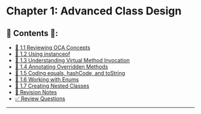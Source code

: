 <link href="../../style.css" rel="stylesheet"></link>

# Chapter 1: Advanced Class Design 

## 📜 Contents 📜:

- [🧠 1.1 Reviewing OCA Concepts](/src/chapter_1/chapter_1_1_access_modifiers/)
- [🧠 1.2 Using instanceof](/src/chapter_1/chapter_1_2_using_instanceof/)
- [🧠 1.3 Understanding Virtual Method Invocation](/src/chapter_1/chapter_1_3_virtual_method_invocation/)
- [🧠 1.4 Annotating Overridden Methods](/src/chapter_1/chapter_1_4_annotating_overridden_methods/)
- [🧠 1.5 Coding equals, hashCode, and toString](/src/chapter_1/chapter_1_5_equals_hashCode_toString/)
- [🧠 1.6 Working with Enums](/src/chapter_1/chapter_1_6_enums/)
- [🧠 1.7 Creating Nested Classes](/src/chapter_1/chapter_1_7_creating_nested_classes/)
- [📝 Revision Notes](/src/revision_notes/chap01/)
- [✅ Review Questions](/src/review_questions/chapter_1/)

<hr>


